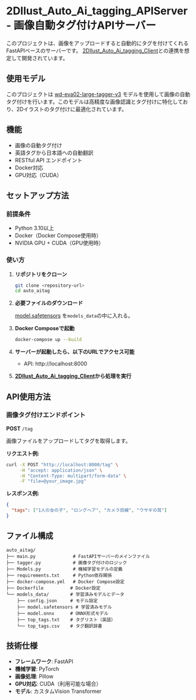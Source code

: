 # 2DIlust_Auto_Ai_tagging_APIServer - 画像自動タグ付けAPIサーバー

このプロジェクトは、画像をアップロードすると自動的にタグを付けてくれるFastAPIベースのサーバーです。
[2DIlust_Auto_Ai_tagging_Client](https://github.com/sabiaka/2DIlust_Auto_Ai_tagging_Client)との連携を想定して開発されています。

## 使用モデル

このプロジェクトは [wd-eva02-large-tagger-v3](https://huggingface.co/SmilingWolf/wd-eva02-large-tagger-v3/tree/main) モデルを使用して画像の自動タグ付けを行います。このモデルは高精度な画像認識とタグ付けに特化しており、2Dイラストのタグ付けに最適化されています。

## 機能

- 画像の自動タグ付け
- 英語タグから日本語への自動翻訳
- RESTful API エンドポイント
- Docker対応
- GPU対応（CUDA）

## セットアップ方法

### 前提条件

- Python 3.10以上
- Docker（Docker Compose使用時）
- NVIDIA GPU + CUDA（GPU使用時）

### 使い方

1. **リポジトリをクローン**
   ```bash
   git clone <repository-url>
   cd auto_aitag
   ```

1. **必要ファイルのダウンロード**

   [model.safetensors](https://huggingface.co/SmilingWolf/wd-eva02-large-tagger-v3/resolve/main/model.safetensors?download=true) を`models_data`の中に入れる。

2. **Docker Composeで起動**
   ```bash
   docker-compose up --build
   ```

3. **サーバーが起動したら、以下のURLでアクセス可能**
   - API: http://localhost:8000

4. **[2DIlust_Auto_Ai_tagging_Client](https://github.com/sabiaka/2DIlust_Auto_Ai_tagging_Client)から処理を実行**



## API使用方法

### 画像タグ付けエンドポイント

**POST** `/tag`

画像ファイルをアップロードしてタグを取得します。

**リクエスト例:**
```bash
curl -X POST "http://localhost:8000/tag" \
     -H "accept: application/json" \
     -H "Content-Type: multipart/form-data" \
     -F "file=@your_image.jpg"
```

**レスポンス例:**
```json
{
  "tags": ["1人の女の子", "ロングヘア", "カメラ目線", "ウサギの耳"]
}
```

## ファイル構成

```
auto_aitag/
├── main.py              # FastAPIサーバーのメインファイル
├── tagger.py            # 画像タグ付けのロジック
├── Models.py            # 機械学習モデルの定義
├── requirements.txt     # Python依存関係
├── docker-compose.yml   # Docker Compose設定
├── Dockerfile          # Docker設定
└── models_data/        # 学習済みモデルとデータ
    ├── config.json     # モデル設定
    ├── model.safetensors # 学習済みモデル
    ├── model.onnx      # ONNX形式モデル
    ├── top_tags.txt    # タグリスト（英語）
    └── top_tags.csv    # タグ翻訳辞書
```

## 技術仕様

- **フレームワーク**: FastAPI
- **機械学習**: PyTorch
- **画像処理**: Pillow
- **GPU対応**: CUDA（利用可能な場合）
- **モデル**: カスタムVision Transformer
